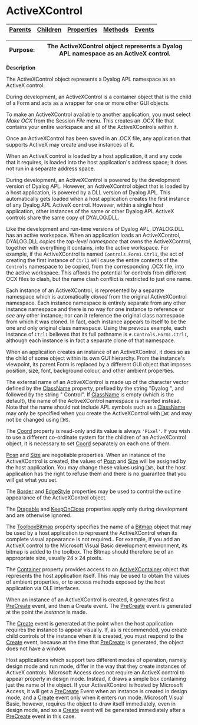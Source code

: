 




<h1 class="heading"><span class="name">ActiveXControl</span></h1>

| [Parents](../ParentLists/ActiveXControl.htm) | [Children](../ChildLists/ActiveXControl.htm) | [Properties](../PropLists/ActiveXControl.htm) | [Methods](../MethodLists/ActiveXControl.htm) | [Events](../EventLists/ActiveXControl.htm) |
| --- | --- | --- | --- | ---  |


| Purpose: | The ActiveXControl object represents a Dyalog APL namespace as an ActiveX control. |
| --- | ---  |


**Description**



The ActiveXControl object represents a Dyalog APL namespace as an ActiveX control.


During development, an ActiveXControl is a container object that is the child of a Form and acts as a wrapper for one or more other GUI objects.


To make an ActiveXControl available to another application, you must select *Make OCX* from the Session *File* menu. This creates an .OCX file that contains your entire workspace and all of the ActiveXControls within it.


Once an ActiveXControl has been saved in an .OCX file, any application that supports ActiveX may create and use instances of it.


When an ActiveX control is loaded by a host application, it and any code that it requires, is loaded into the host application's address space; it does not run in a separate address space.


During development, an ActiveXControl is powered by the development version of Dyalog APL. However, an ActiveXControl object that is loaded by a host application, is powered by a DLL version of Dyalog APL. This automatically gets loaded when a host application creates the first instance of any Dyalog APL ActiveX control. However, within a single host application, other instances of the same or other Dyalog APL ActiveX controls share the same copy of DYALOG.DLL.


Like the development and run-time versions of Dyalog APL, DYALOG.DLL has an active workspace. When an application loads an ActiveXControl, DYALOG.DLL *copies* the *top-level namespace* that owns the ActiveXControl, together with everything it contains, into the active workspace. For example, if the ActiveXControl is named `Controls.Form1.Ctrl1`, the act of creating the first instance of `Ctrl1` will cause the entire contents of the `Controls` namespace to be copied, from the corresponding .OCX file, into the active workspace. This affords the potential for controls from different OCX files to clash, but the name clash conflict is restricted to just one name.


Each instance of an ActiveXControl, is represented by a separate namespace which is automatically *cloned* from the original ActiveXControl namespace. Each instance namespace is entirely separate from any other instance namespace and there is no way for one instance to reference or *see* any other instance; nor can it reference the original class namespace from which it was cloned. In fact, each instance appears to itself to be the one and only original class namespace. Using the previous example, each instance of `Ctrl1` believes that its full pathname is `#.Controls.Form1.Ctrl1`, although each instance is in fact a separate clone of that namespace.


When an application creates an instance of an ActiveXControl, it does so as the child of some object within its own GUI hierarchy. From the instance's viewpoint, its parent Form is replaced by a different GUI object that imposes position, size, font, background colour, and other ambient properties.


The external name of an ActiveXControl is made up of the character vector defined by the [ClassName](../a-z/classname.md) property, prefixed by the string "Dyalog ", and followed by the string " Control". If [ClassName](../a-z/classname.md) is empty (which is the default), the name of the ActiveXControl namespace is inserted instead. Note that the name should not include APL symbols such as `∆`.[ClassName](../a-z/classname.md) may only be specified when you create the ActiveXControl with `⎕WC` and may not be changed using `⎕WS`.


The [Coord](../a-z/coord.md) property is read-only and its value is always `'Pixel'`. If you wish to use a different co-ordinate system for the children of an ActiveXControl object, it is necessary to set [Coord](../a-z/coord.md) separately on each one of them.


[Posn](../a-z/posn.md) and [Size](../a-z/size.md) are negotiable properties. When an instance of the ActiveXControl is created, the values of [Posn](../a-z/posn.md) and [Size](../a-z/size.md) will be assigned by the host application. You may change these values using `⎕WS`, but the host application has the right to refuse them and there is no guarantee that you will get what you set.


The [Border](../a-z/border.md) and [EdgeStyle](../a-z/edgestyle.md) properties may be used to control the outline appearance of the ActiveXControl object.


The [Dragable](../a-z/dragable.md) and [KeepOnClose](../a-z/keeponclose.md) properties apply only during development and are otherwise ignored.


The [ToolboxBitmap](../a-z/toolboxbitmap.md) property specifies the name of a [Bitmap](../a-z/bitmap.md) object that may be used by a host application to represent the ActiveXControl when its complete visual appearance is not required.. For example, if you add an ActiveX control to the Microsoft Visual Basic development environment, its bitmap is added to the toolbox. The Bitmap should therefore be of an appropriate size, usually 24 x 24 pixels.


The [Container](../a-z/container.md) property provides access to an [ActiveXContainer](../a-z/activexcontainer.md) object that represents the host application itself. This may be used to obtain the values of ambient properties, or to access methods exposed by the host application via OLE interfaces.


When an instance of an ActiveXControl is created, it generates first a [PreCreate](../a-z/precreate.md) event, and then a Create event. The [PreCreate](../a-z/precreate.md) event is generated at the point the *instance* is made.


The [Create](../a-z/create.md) event is generated at the point when the host application requires the instance to appear visually. If, as is recommended, you create child controls of the instance when it is created, you must respond to the [Create](../a-z/create.md) event, because at the time that [PreCreate](../a-z/precreate.md) is generated, the object does not have a window.


Host applications which support two different modes of operation, namely design mode and run mode, differ in the way that they create instances of ActiveX controls. Microsoft Access does not require an ActiveX control to appear properly in design mode. Instead, it draws a simple box containing just the name of the object. If your ActiveXControl is hosted by Microsoft Access, it will get a [PreCreate](../a-z/precreate.md) Event when an instance is created in design mode, and a [Create](../a-z/create.md) event only when it enters run mode. Microsoft Visual Basic, however, requires the object to draw itself immediately, even in design mode, and so a [Create](../a-z/create.md) event will be generated immediately after a [PreCreate](../a-z/precreate.md) event in this case.


